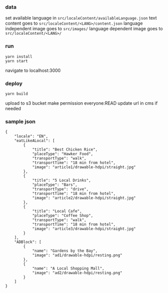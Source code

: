 ### data
set available language in `src/localeContent/availableLanguage.json`
text content goes to `src/localeContent/<LANG>/content.json`
language independent image goes to `src/images/`
language dependent image goes to `src/localeContent/<LANG>/`


### run
```
yarn install
yarn start
```
navigate to localhost:3000

### deploy
```
yarn build
```
upload to s3 bucket
make permission everyone:READ
update url in cms if needed

### sample json
```
{
    "locale": "EN",
    "eatLikeALocal": [
        {
            "title": "Best Chicken Rice",
            "placeType": "Hawker Food",
            "transportType": "walk",
            "transportTime": "18 min from hotel",
            "image": "article1/drawable-hdpi/straight.jpg"
        },
        {
            "title": "5 Local Drinks",
            "placeType": "Bars",
            "transportType": "drive",
            "transportTime": "18 min from hotel",
            "image": "article2/drawable-hdpi/straight.jpg"
        },
        {
            "title": "Local Cafe",
            "placeType": "Coffee Shop",
            "transportType": "walk",
            "transportTime": "18 min from hotel",
            "image": "article3/drawable-hdpi/straight.jpg"
        }
    ],
    "ADBlock": [
        {
            "name": "Gardens by the Bay",
            "image": "ad1/drawable-hdpi/resting.png"
        },
        {
            "name": "A Local Shopping Mall",
            "image": "ad2/drawable-hdpi/resting.png"
        }
    ]
}
```